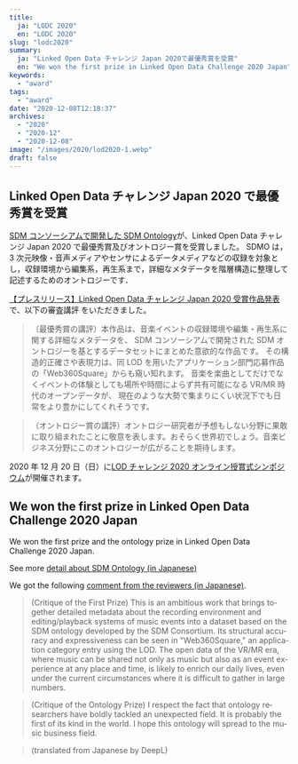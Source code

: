 ```yaml
---
title:
  ja: "LODC 2020"
  en: "LODC 2020"
slug: "lodc2020"
summary:
  ja: "Linked Open Data チャレンジ Japan 2020で最優秀賞を受賞"
  en: "We won the first prize in Linked Open Data Challenge 2020 Japan"
keywords:
  - "award"
tags:
  - "award"
date: "2020-12-08T12:18:37"
archives:
  - "2020"
  - "2020-12"
  - "2020-12-08"
image: "/images/2020/lod2020-1.webp"
draft: false
---
```


<!-- 日本語記事ここから -->
<section lang="ja" v-if="$context.locale === 'ja-jp'">

# Linked Open Data チャレンジ Japan 2020 で最優秀賞を受賞

[SDM コンソーシアムで開発した SDM Ontology](https://tlab.hongo.wide.ad.jp/sdmo/)が、Linked Open Data チャレンジ Japan 2020 で最優秀賞及びオントロジー賞を受賞しました。
SDMO は，3 次元映像・音声メディアやセンサによるデータメディアなどの収録を対象とし，収録環境から編集系，再生系まで，詳細なメタデータを階層構造に整理して記述するためのオントロジーです．

[【プレスリリース】Linked Open Data チャレンジ Japan 2020 受賞作品発表](https://2020.lodc.jp/awardPressRelease2020.html)で、以下の審査講評 をいただきました。

> （最優秀賞の講評）本作品は、音楽イベントの収録環境や編集・再生系に関する詳細なメタデータを、 SDM コンソーシアムで開発された SDM オントロジーを基とするデータセットにまとめた意欲的な作品です。 その構造的正確さや表現力は、同 LOD を用いたアプリケーション部門応募作品の「Web360Square」からも窺い知れます。 音楽を楽曲としてだけでなくイベントの体験としても場所や時間によらず共有可能になる VR/MR 時代のオープンデータが、 現在のような大勢で集まりにくい状況下でも日常をより豊かにしてくれそうです。



> （オントロジー賞の講評）オントロジー研究者が予想もしない分野に果敢に取り組まれたことに敬意を表します。おそらく世界初でしょう。音楽ビジネス分野にこのオントロジーが広がることを期待します。


2020 年 12 月 20 日（日）に[LOD チャレンジ 2020 オンライン授賞式シンポジウム](https://2020.lodc.jp/awardSymposium2020.html)が開催されます。

</section>
<!-- 日本語記事ここまで -->

<!-- English article start -->
<section lang="en" v-else>

# We won the first prize in Linked Open Data Challenge 2020 Japan

We won the first prize and the ontology prize in Linked Open Data Challenge 2020 Japan.

See more [detail about SDM Ontology (in Japanese)](https://tlab.hongo.wide.ad.jp/sdmo/)

We got the following [comment from the reviewers (in Japanese)](https://2020.lodc.jp/awardPressRelease2020.html).

> (Critique of the First Prize) This is an ambitious work that brings together detailed metadata about the recording environment and editing/playback systems of music events into a dataset based on the SDM ontology developed by the SDM Consortium. Its structural accuracy and expressiveness can be seen in "Web360Square," an application category entry using the LOD. The open data of the VR/MR era, where music can be shared not only as music but also as an event experience at any place and time, is likely to enrich our daily lives, even under the current circumstances where it is difficult to gather in large numbers.


> (Critique of the Ontology Prize) I respect the fact that ontology researchers have boldly tackled an unexpected field. It is probably the first of its kind in the world. I hope this ontology will spread to the music business field.

> (translated from Japanese by DeepL)

</section>
<!-- English article end -->
